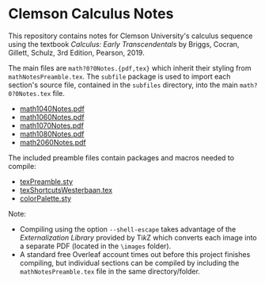 # Clemson Calculus Notes
This repository contains notes for Clemson University's calculus sequence using the textbook *Calculus: Early  Transcendentals* by Briggs, Cocran, Gillett, Schulz, 3rd Edition, Pearson, 2019.

The main files are `math?0?0Notes.{pdf,tex}` which inherit their styling from `mathNotesPreamble.tex`. The `subfile` package is used to import each section's source file, contained in the `subfiles` directory, into the main `math?0?0Notes.tex` file.

* [math1040Notes.pdf](https://github.com/pwesterbaan/clemsonCalculusNotes/raw/master/math1040Notes.pdf)
* [math1060Notes.pdf](https://github.com/pwesterbaan/clemsonCalculusNotes/raw/master/math1060Notes.pdf)
* [math1070Notes.pdf](https://github.com/pwesterbaan/clemsonCalculusNotes/raw/master/math1070Notes.pdf)
* [math1080Notes.pdf](https://github.com/pwesterbaan/clemsonCalculusNotes/raw/master/math1080Notes.pdf)
* [math2060Notes.pdf](https://github.com/pwesterbaan/clemsonCalculusNotes/raw/master/math2060Notes.pdf)

The included preamble files contain packages and macros needed to compile:

* [texPreamble.sty](https://github.com/pwesterbaan/scripts/blob/master/texmf/tex/latex/local/texPreamble.sty)
* [texShortcutsWesterbaan.tex](https://github.com/pwesterbaan/scripts/blob/master/texmf/tex/latex/local/texShortcutsWesterbaan.tex)
* [colorPalette.sty](https://github.com/pwesterbaan/scripts/blob/master/texmf/tex/latex/local/colorPalette.sty)

Note:

* Compiling using the option ```--shell-escape``` takes advantage of the *Externalization Library* provided by Ti*k*Z which converts each image into a separate PDF (located in the ```\images``` folder).
* A standard free Overleaf account times out before this project finishes compiling, but individual sections can be compiled by including the ```mathNotesPreamble.tex``` file in the same directory/folder.
